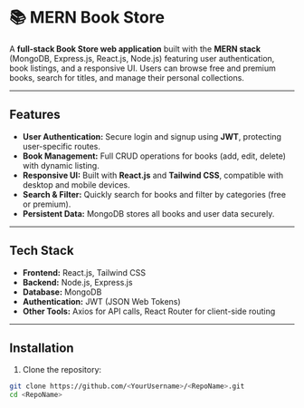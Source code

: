 # 📚 MERN Book Store

A **full-stack Book Store web application** built with the **MERN stack** (MongoDB, Express.js, React.js, Node.js) featuring user authentication, book listings, and a responsive UI. Users can browse free and premium books, search for titles, and manage their personal collections.

---

## Features

- **User Authentication:** Secure login and signup using **JWT**, protecting user-specific routes.  
- **Book Management:** Full CRUD operations for books (add, edit, delete) with dynamic listing.  
- **Responsive UI:** Built with **React.js** and **Tailwind CSS**, compatible with desktop and mobile devices.  
- **Search & Filter:** Quickly search for books and filter by categories (free or premium).  
- **Persistent Data:** MongoDB stores all books and user data securely.

---

## Tech Stack

- **Frontend:** React.js, Tailwind CSS  
- **Backend:** Node.js, Express.js  
- **Database:** MongoDB  
- **Authentication:** JWT (JSON Web Tokens)  
- **Other Tools:** Axios for API calls, React Router for client-side routing

---

## Installation

1. Clone the repository:

```bash
git clone https://github.com/<YourUsername>/<RepoName>.git
cd <RepoName>
